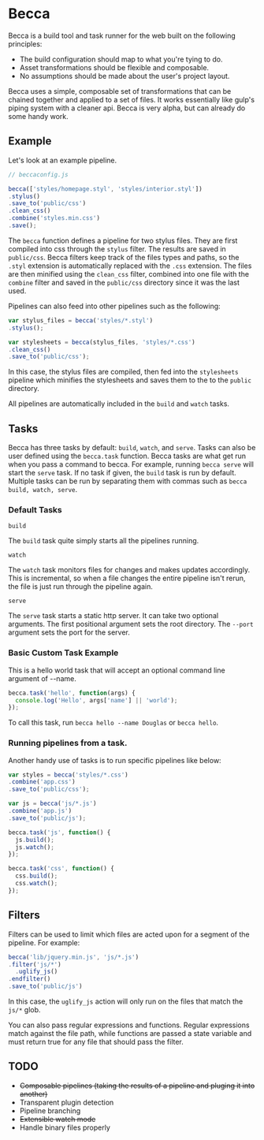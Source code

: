 # Becca

Becca is a build tool and task runner for the web built on the following principles:

- The build configuration should map to what you're tying to do.
- Asset transformations should be flexible and composable.
- No assumptions should be made about the user's project layout.

Becca uses a simple, composable set of transformations that can be chained together and applied to a set of files. It works essentially like gulp's piping system with a cleaner api. Becca is very alpha, but can already do some handy work.

## Example

Let's look at an example pipeline.

```javascript
// beccaconfig.js

becca(['styles/homepage.styl', 'styles/interior.styl'])
.stylus()
.save_to('public/css')
.clean_css()
.combine('styles.min.css')
.save();
```

The `becca` function defines a pipeline for two stylus files. They are first compiled into css through the `stylus` filter. The results are saved in `public/css`. Becca filters keep track of the files types and paths, so the `.styl` extension is automatically replaced with the `.css` extension. The files are then minified using the `clean_css` filter, combined into one file with the `combine` filter and saved in the `public/css` directory since it was the last used.

Pipelines can also feed into other pipelines such as the following:

```javascript
var stylus_files = becca('styles/*.styl')
.stylus();

var stylesheets = becca(stylus_files, 'styles/*.css')
.clean_css()
.save_to('public/css');
```

In this case, the stylus files are compiled, then fed into the `stylesheets` pipeline which minifies the stylesheets and saves them to the to the `public` directory.

All pipelines are automatically included in the `build` and `watch` tasks.

## Tasks

Becca has three tasks by default: `build`, `watch`, and `serve`. Tasks can also be user defined using the `becca.task` function. Becca tasks are what get run when you pass a command to becca. For example, running `becca serve` will start the `serve` task. If no task if given, the `build` task is run by default. Multiple tasks can be run by separating them with commas such as `becca build, watch, serve`.

### Default Tasks

`build`

The `build` task quite simply starts all the pipelines running.

`watch`

The `watch` task monitors files for changes and makes updates accordingly. This is incremental, so when a file changes the entire pipeline isn't rerun, the file is just run through the pipeline again.

`serve`

The `serve` task starts a static http server. It can take two optional arguments. The first positional argument sets the root directory. The `--port` argument sets the port for the server.

### Basic Custom Task Example

This is a hello world task that will accept an optional command line argument of --name.

```javascript
becca.task('hello', function(args) {
  console.log('Hello', args['name'] || 'world');
});
```

To call this task, run `becca hello --name Douglas` or `becca hello`.

### Running pipelines from a task.

Another handy use of tasks is to run specific pipelines like below:

```javascript
var styles = becca('styles/*.css')
.combine('app.css')
.save_to('public/css');

var js = becca('js/*.js')
.combine('app.js')
.save_to('public/js');

becca.task('js', function() {
  js.build();
  js.watch();
});

becca.task('css', function() {
  css.build();
  css.watch();
});
```

## Filters

Filters can be used to limit which files are acted upon for a segment of the pipeline. For example:

```javascript
becca('lib/jquery.min.js', 'js/*.js')
.filter('js/*')
  .uglify_js()
.endfilter()
.save_to('public/js')
```

In this case, the `uglify_js` action will only run on the files that match the `js/*` glob.

You can also pass regular expressions and functions. Regular expressions match against the file path, while functions are passed a state variable and must return true for any file that should pass the filter.

## TODO

- ~~Composable pipelines (taking the results of a pipeline and pluging it into another)~~
- Transparent plugin detection
- Pipeline branching
- ~~Extensible watch mode~~
- Handle binary files properly
